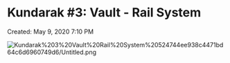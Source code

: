 # Kundarak #3: Vault - Rail System

Created: May 9, 2020 7:10 PM

![Kundarak%203%20Vault%20Rail%20System%20524744ee938c4471bd64c6d6960749d6/Untitled.png](Kundarak%203%20Vault%20Rail%20System%20524744ee938c4471bd64c6d6960749d6/Untitled.png)